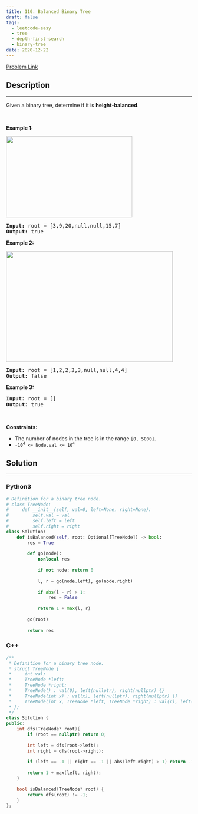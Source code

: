 ```yaml
---
title: 110. Balanced Binary Tree
draft: false
tags: 
  - leetcode-easy
  - tree
  - depth-first-search
  - binary-tree
date: 2020-12-22
---
```


[Problem Link](https://leetcode.com/problems/balanced-binary-tree/)

## Description

---
<p>Given a binary tree, determine if it is <span data-keyword="height-balanced"><strong>height-balanced</strong></span>.</p>

<p>&nbsp;</p>
<p><strong class="example">Example 1:</strong></p>
<img alt="" src="https://assets.leetcode.com/uploads/2020/10/06/balance_1.jpg" style="width: 342px; height: 221px;" />
<pre>
<strong>Input:</strong> root = [3,9,20,null,null,15,7]
<strong>Output:</strong> true
</pre>

<p><strong class="example">Example 2:</strong></p>
<img alt="" src="https://assets.leetcode.com/uploads/2020/10/06/balance_2.jpg" style="width: 452px; height: 301px;" />
<pre>
<strong>Input:</strong> root = [1,2,2,3,3,null,null,4,4]
<strong>Output:</strong> false
</pre>

<p><strong class="example">Example 3:</strong></p>

<pre>
<strong>Input:</strong> root = []
<strong>Output:</strong> true
</pre>

<p>&nbsp;</p>
<p><strong>Constraints:</strong></p>

<ul>
	<li>The number of nodes in the tree is in the range <code>[0, 5000]</code>.</li>
	<li><code>-10<sup>4</sup> &lt;= Node.val &lt;= 10<sup>4</sup></code></li>
</ul>


## Solution

---
### Python3
``` py title='balanced-binary-tree'
# Definition for a binary tree node.
# class TreeNode:
#     def __init__(self, val=0, left=None, right=None):
#         self.val = val
#         self.left = left
#         self.right = right
class Solution:
    def isBalanced(self, root: Optional[TreeNode]) -> bool:
        res = True
        
        def go(node):
            nonlocal res
            
            if not node: return 0
            
            l, r = go(node.left), go(node.right)
            
            if abs(l - r) > 1:
                res = False
            
            return 1 + max(l, r)
        
        go(root)
        
        return res
```
### C++
``` cpp title='balanced-binary-tree'
/**
 * Definition for a binary tree node.
 * struct TreeNode {
 *     int val;
 *     TreeNode *left;
 *     TreeNode *right;
 *     TreeNode() : val(0), left(nullptr), right(nullptr) {}
 *     TreeNode(int x) : val(x), left(nullptr), right(nullptr) {}
 *     TreeNode(int x, TreeNode *left, TreeNode *right) : val(x), left(left), right(right) {}
 * };
 */
class Solution {
public:
    int dfs(TreeNode* root){
        if (root == nullptr) return 0;
        
        int left = dfs(root->left);
        int right = dfs(root->right);
        
        if (left == -1 || right == -1 || abs(left-right) > 1) return -1;
        
        return 1 + max(left, right);
    }
    
    bool isBalanced(TreeNode* root) {
        return dfs(root) != -1;
    }
};
```

